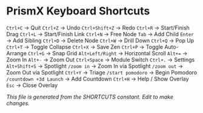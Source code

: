 # PrismX Keyboard Shortcuts

` Ctrl+C ` → Quit
` Ctrl+Z ` → Undo
` Ctrl+Shift+Z ` → Redo
` Ctrl+R ` → Start/Finish Drag
` Ctrl+L ` → Start/Finish Link
` Ctrl+N ` → Free Node
` Tab ` → Add Child
` Enter ` → Add Sibling
` Ctrl+D ` → Delete Node
` Ctrl+W ` → Drill Down
` Ctrl+Q ` → Pop Up
` Ctrl+T ` → Toggle Collapse
` Ctrl+X ` → Save Zen
` Ctrl+P ` → Toggle Auto-Arrange
` Ctrl+G ` → Snap Grid
` Alt+Left/Right ` → Horizontal Scroll
` Alt+= ` → Zoom In
` Alt+- ` → Zoom Out
` Ctrl+Space ` → Module Switch
` Ctrl+. ` → Settings
` Alt+Shift+S ` → Spotlight
` /zoom in ` → Zoom In via Spotlight
` /zoom out ` → Zoom Out via Spotlight
` Ctrl+Y ` → Triage
` /start pomodoro ` → Begin Pomodoro
` /countdown +3d Launch ` → Add Countdown
` Ctrl+H ` → Help / Show Overlay
` Esc ` → Close Overlay

_This file is generated from the SHORTCUTS constant. Edit  to make changes._
